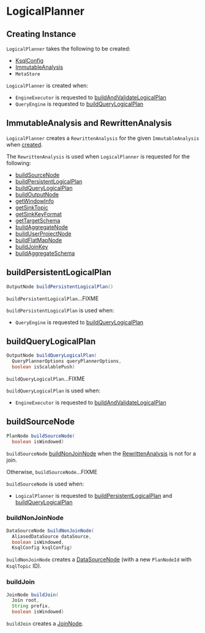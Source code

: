 # LogicalPlanner

## Creating Instance

`LogicalPlanner` takes the following to be created:

* <span id="ksqlConfig"> [KsqlConfig](KsqlConfig.md)
* [ImmutableAnalysis](#analysis)
* <span id="metaStore"> `MetaStore`

`LogicalPlanner` is created when:

* `EngineExecutor` is requested to [buildAndValidateLogicalPlan](EngineExecutor.md#buildAndValidateLogicalPlan)
* `QueryEngine` is requested to [buildQueryLogicalPlan](QueryEngine.md#buildQueryLogicalPlan)

## <span id="analysis"> ImmutableAnalysis and RewrittenAnalysis

`LogicalPlanner` creates a `RewrittenAnalysis` for the given `ImmutableAnalysis` when [created](#creating-instance).

The `RewrittenAnalysis` is used when `LogicalPlanner` is requested for the following:

* [buildSourceNode](#buildSourceNode)
* [buildPersistentLogicalPlan](#buildPersistentLogicalPlan)
* [buildQueryLogicalPlan](#buildQueryLogicalPlan)
* [buildOutputNode](#buildOutputNode)
* [getWindowInfo](#getWindowInfo)
* [getSinkTopic](#getSinkTopic)
* [getSinkKeyFormat](#getSinkKeyFormat)
* [getTargetSchema](#getTargetSchema)
* [buildAggregateNode](#buildAggregateNode)
* [buildUserProjectNode](#buildUserProjectNode)
* [buildFlatMapNode](#buildFlatMapNode)
* [buildJoinKey](#buildJoinKey)
* [buildAggregateSchema](#buildAggregateSchema)

## <span id="buildPersistentLogicalPlan"> buildPersistentLogicalPlan

```java
OutputNode buildPersistentLogicalPlan()
```

`buildPersistentLogicalPlan`...FIXME

`buildPersistentLogicalPlan` is used when:

* `QueryEngine` is requested to [buildQueryLogicalPlan](QueryEngine.md#buildQueryLogicalPlan)

## <span id="buildQueryLogicalPlan"> buildQueryLogicalPlan

```java
OutputNode buildQueryLogicalPlan(
  QueryPlannerOptions queryPlannerOptions,
  boolean isScalablePush)
```

`buildQueryLogicalPlan`...FIXME

`buildQueryLogicalPlan` is used when:

* `EngineExecutor` is requested to [buildAndValidateLogicalPlan](EngineExecutor.md#buildAndValidateLogicalPlan)

## <span id="buildSourceNode"> buildSourceNode

```java
PlanNode buildSourceNode(
  boolean isWindowed)
```

`buildSourceNode` [buildNonJoinNode](#buildNonJoinNode) when the [RewrittenAnalysis](#analysis) is not for a join.

Otherwise, `buildSourceNode`...FIXME

`buildSourceNode` is used when:

* `LogicalPlanner` is requested to [buildPersistentLogicalPlan](#buildPersistentLogicalPlan) and [buildQueryLogicalPlan](#buildQueryLogicalPlan)

### <span id="buildNonJoinNode"> buildNonJoinNode

```java
DataSourceNode buildNonJoinNode(
  AliasedDataSource dataSource,
  boolean isWindowed,
  KsqlConfig ksqlConfig)
```

`buildNonJoinNode` creates a [DataSourceNode](DataSourceNode.md) (with a new `PlanNodeId` with `KsqlTopic` ID).

### <span id="buildJoin"> buildJoin

```java
JoinNode buildJoin(
  Join root,
  String prefix,
  boolean isWindowed)
```

`buildJoin` creates a [JoinNode](JoinNode.md).
